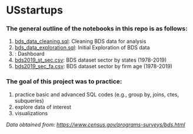 # USstartups

### The general outline of the notebooks in this repo is as follows:
1. [bds_data_cleaning.sql](https://github.com/yyklee/US-startups/bds2019_sec_fa.csv): Cleaning BDS data for analysis
2. [bds_data_exploration.sql](https://github.com/yyklee/USstartups/bds_data_exploration.sql): Initial Exploration of BDS data 
3.   : Dashboard 
4. [bds2019_st_sec.csv](https://github.com/yyklee/USstartups/bds2019_st_sec.csv): BDS dataset sector by states (1978-2019)
5. [bds2019_sec_fa.csv](https://github.com/yyklee/USstartups/bds2019_sec_fa.csv): BDS dataset sector by firm age (1978-2019)

### The goal of this project was to practice:
1. practice basic and advanced SQL codes (e.g., group by, joins, ctes, subqueries)
2. explore data of interest
3. visualizations 

*Data obtained from: https://www.census.gov/programs-surveys/bds.html*
